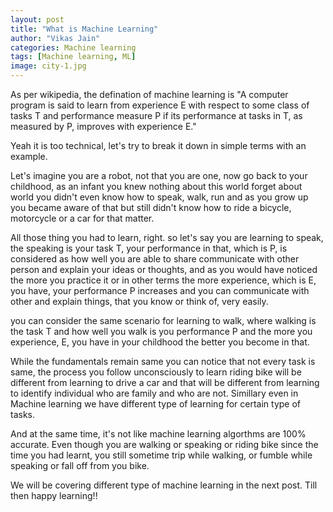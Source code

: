 ```yaml
---
layout: post
title: "What is Machine Learning"
author: "Vikas Jain"
categories: Machine learning
tags: [Machine learning, ML]
image: city-1.jpg
---
```


As per wikipedia, the defination of machine learning is "A computer program is said to learn from experience E with respect to some class of tasks T and performance measure P if its performance at tasks in T, as measured by P, improves with experience E."

Yeah it is too technical, let's try to break it down in simple terms with an example.

Let's imagine you are a robot, not that you are one, now go back to your childhood, as an infant you knew nothing about this world forget about world you didn't even know how to speak, walk, run and as you grow up you became aware of that but still didn't know how to ride a bicycle, motorcycle or a car for that matter.

All those thing you had to learn, right. so let's say you are learning to speak, the speaking is your task T, your performance in that, which is P, is considered as how well you are able to share communicate with other person and explain your ideas or thoughts, and as you would have noticed the more you practice it or in other terms the more experience, which is E, you have, your performance P increases and you can communicate with other and explain things, that you know or think of, very easily.

you can consider the same scenario for learning to walk, where walking is the task T and how well you walk is you performance P and the more you experience, E, you have in your childhood the better you become in that.

While the fundamentals remain same you can notice that not every task is same, the process you follow unconsciously to learn riding bike will be different from learning to drive a car and that will be different from learning to identify individual who are family and who are not. Simillary even in Machine learning we have different type of learning for certain type of tasks.

And at the same time, it's not like machine learning algorthms are 100% accurate. Even though you are walking or speaking or riding bike since the time you had learnt, you still sometime trip while walking, or fumble while speaking or fall off from you bike.

We will be covering different type of machine learning in the next post.
Till then happy learning!!